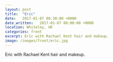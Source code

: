 ```yaml
---
layout: post
title:  "Eric"
date:   2017-01-07 08:30:00 +0000
date_written:   2017-01-07 08:00:00 +0000
location: Whiteley, UK
categories: front
excerpt: Eric with Rachael Kent hair and makeup.
image: /images/front/eric.jpg
---
```

Eric with Rachael Kent hair and makeup.
